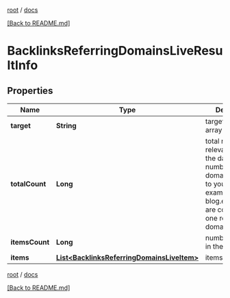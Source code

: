 [root](./../ "root") / [docs](./ "docs")

[[Back to README.md]](./../README.md "[Back to README.md]")

# BacklinksReferringDomainsLiveResultInfo

## Properties

| Name | Type | Description | Notes |
|------------ | ------------- | ------------- | -------------|
|**target** | **String** | target in a POST array |  [optional] |
|**totalCount** | **Long** | total number of relevant items in the database total number of main domains referring to your target; example.com and blog.example.com are counted as one referring domain |  [optional] |
|**itemsCount** | **Long** | number of items in the items array |  [optional] |
|**items** | [**List&lt;BacklinksReferringDomainsLiveItem&gt;**](BacklinksReferringDomainsLiveItem.md) | items array |  [optional] |

[root](./../ "root") / [docs](./ "docs")

[[Back to README.md]](./../README.md "[Back to README.md]")